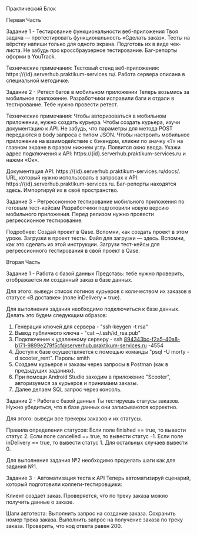 Практический Блок

Первая Часть

Задание 1 - Тестирование функциональности веб-приложения
Твоя задача — протестировать функциональность «Сделать заказ». Тесты на вёрстку напиши только для одного экрана. Подготовь их в виде чек-листа. Не забудь про кроссбраузерное тестирование. Баг-репорты оформи в YouTrack.

Технические примечания:
Тестовый стенд веб-приложения: https://{id}.serverhub.praktikum-services.ru/.
Работа сервера описана в специальной методичке.

Задание 2 - Ретест багов в мобильном приложении
Теперь возьмись за мобильное приложение. Разработчики исправили баги и отдали в тестирование. Тебе нужно провести ретест.

Технические примечания:
Чтобы авторизоваться в мобильном приложении, нужно создать курьера. Чтобы создать курьера, изучи документацию к API. Не забудь, что параметры для метода POST передаются в body запроса с типом JSON.
Чтобы настроить мобильное приложение на взаимодействие с бэкендом, кликни по значку «?» на главном экране в правом нижнем углу. Появится окно ввода. Укажи адрес подключения к API: https://{id}.serverhub.praktikum-services.ru и нажми «Ок».

Документация API: https://{id}.serverhub.praktikum-services.ru/docs/.
URL, который нужно использовать в запросах к API: https://{id}.serverhub.praktikum-services.ru.
Баг-репорты находятся здесь. Импортируй их в своё пространство.

Задание 3 - Регрессионное тестирование мобильного приложения по готовым тест-кейсам
Разработчики подготовили новую версию мобильного приложения. Перед релизом нужно провести регрессионное тестирование.

Подробнее:
Создай проект в Qase. Вспомни, как создать проект в этом уроке.
Загрузки в проект тесты. Файл для загрузки — здесь. Вспомни, как это сделать из этой инструкции.
Загрузи тест-кейсы для регрессионного тестирования в свой проект в Qase.

Вторая Часть

Задание 1 - Работа с базой данных
Представь: тебе нужно проверить, отображается ли созданный заказ в базе данных.

Для этого: выведи список логинов курьеров с количеством их заказов в статусе «В доставке» (поле inDelivery = true).

Для выполнения задания необходимо подключиться к базе данных.
Делать это будем следующим образов:
1) Генерация ключей для сервера - "ssh-keygen -t rsa"
2) Вывод публичного ключа - "cat ~/.ssh/id_rsa.pub"
3) Подключение к удаленному серверу - ssh 894343bc-f2a5-40a8-b171-9899e279f5cf@serverhub.praktikum-services.ru -4554
4) Доступ к базе осуществляется с помощью команды "psql -U morty -d scooter_rent". Пароль: smith
5) Создаем курьеров и заказы через запросы в Postman (как в предыдущих заданиях).
6) При помощи Android Studio заходим в приложение "Scooter", авторизуемся за курьеров и принимаем заказы.
7) Далее делаем SQL запрос через консоль.

Задание 2 - Работа с базой данных
Ты тестируешь статусы заказов. Нужно убедиться, что в базе данных они записываются корректно.

Для этого: выведи все трекеры заказов и их статусы.

Правила определения статусов:
Если поле finished == true, то вывести статус 2.
Если поле cancelled == true, то вывести статус -1.
Если поле inDelivery == true, то вывести статус 1.
Для остальных случаев вывести 0.

Для выполнения задания №2 необходимо проделать шаги как для задания №1.

Задание 3 - Автоматизация теста к API
Теперь автоматизируй сценарий, который подготовили коллеги-тестировщики:

Клиент создает заказ.
Проверяется, что по треку заказа можно получить данные о заказе.

Шаги автотеста:
Выполнить запрос на создание заказа.
Сохранить номер трека заказа.
Выполнить запрос на получение заказа по треку заказа.
Проверить, что код ответа равен 200.